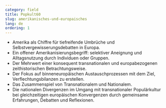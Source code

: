 ```yaml
---
category: field
title: Popkult60
slug: amerikanisches-und-europaisches
lang: de
ordering: 1
---
```


- Amerika als Chiffre für tiefreifende Umbrüche und Selbstvergewisserungsdebatten in Europa.
- Ein offener Amerikanisierungsbegriff: selektiver Aneignung und Alltagsnutzung durch Individuen oder Gruppen.
- Der Mehrwert einer konsequent transnationalen und europabezogenen zeithistorischen Betrachtungsweise.
- Der Fokus auf binneneuropäischen Austauschprozessen mit dem Ziel, Verflechtungsbilanzen zu erstellen.
- Das Zusammenspiel von Transnationalem und Nationalem.
- Die nationalen Divergenzen im Umgang mit transnationaler Populärkultur bei gleichzeitigen europäischen Konvergenzen durch gemeinsame Erfahrungen, Debatten und Reflexionen.
